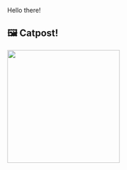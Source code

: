 Hello there!



## 🖼️ Catpost!

<sub>
    <img src="https://cdn2.thecatapi.com/images/6tv.jpg" height="256">
</sub>


